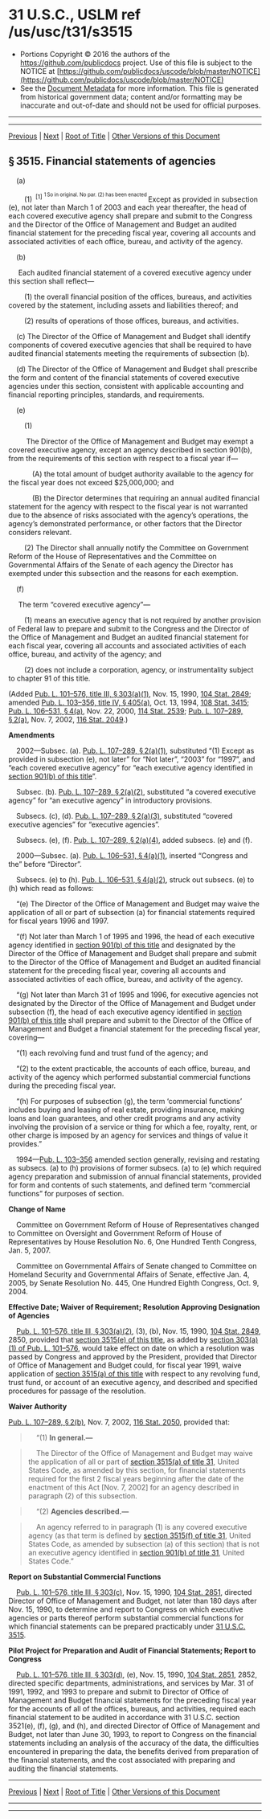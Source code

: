 ---
---

# 31 U.S.C., USLM ref /us/usc/t31/s3515

* Portions Copyright © 2016 the authors of the https://github.com/publicdocs project.
  Use of this file is subject to the NOTICE at [https://github.com/publicdocs/uscode/blob/master/NOTICE](https://github.com/publicdocs/uscode/blob/master/NOTICE)
* See the [Document Metadata](././../../../../../..//README.md) for more information.
  This file is generated from historical government data; content and/or formatting may be inaccurate and out-of-date and should not be used for official purposes.

----------
----------

[Previous](./../../../../../..//us/usc/t31/stIII/ch35/schII/m__us_usc_t31_s3514.md) | [Next](./../../../../../..//us/usc/t31/stIII/ch35/schII/m__us_usc_t31_s3516.md) | [Root of Title](./../../../../../../) | [Other Versions of this Document](https://publicdocs.github.io/go/links?ns=uslm&ref=%2Fus%2Fusc%2Ft31%2Fs3515)

## § 3515. Financial statements of agencies

    (a)

        (1)  <sup>\[1\]</sup>  <sup><sup> 1 So in original. No par. (2) has been enacted </sup></sup>  Except as provided in subsection (e), not later than March 1 of 2003 and each year thereafter, the head of each covered executive agency shall prepare and submit to the Congress and the Director of the Office of Management and Budget an audited financial statement for the preceding fiscal year, covering all accounts and associated activities of each office, bureau, and activity of the agency.

    (b)

     Each audited financial statement of a covered executive agency under this section shall reflect—

        (1) the overall financial position of the offices, bureaus, and activities covered by the statement, including assets and liabilities thereof; and

        (2) results of operations of those offices, bureaus, and activities.

    (c) The Director of the Office of Management and Budget shall identify components of covered executive agencies that shall be required to have audited financial statements meeting the requirements of subsection (b).

    (d) The Director of the Office of Management and Budget shall prescribe the form and content of the financial statements of covered executive agencies under this section, consistent with applicable accounting and financial reporting principles, standards, and requirements.

    (e)

        (1)

         The Director of the Office of Management and Budget may exempt a covered executive agency, except an agency described in section 901(b), from the requirements of this section with respect to a fiscal year if—

            (A) the total amount of budget authority available to the agency for the fiscal year does not exceed $25,000,000; and

            (B) the Director determines that requiring an annual audited financial statement for the agency with respect to the fiscal year is not warranted due to the absence of risks associated with the agency’s operations, the agency’s demonstrated performance, or other factors that the Director considers relevant.

        (2) The Director shall annually notify the Committee on Government Reform of the House of Representatives and the Committee on Governmental Affairs of the Senate of each agency the Director has exempted under this subsection and the reasons for each exemption.

    (f)

     The term “covered executive agency”—

        (1) means an executive agency that is not required by another provision of Federal law to prepare and submit to the Congress and the Director of the Office of Management and Budget an audited financial statement for each fiscal year, covering all accounts and associated activities of each office, bureau, and activity of the agency; and

        (2) does not include a corporation, agency, or instrumentality subject to chapter 91 of this title.

(Added [Pub. L. 101–576, title III, § 303(a)(1)][/us/pl/101/576/s303/a/1], Nov. 15, 1990, [104 Stat. 2849][/us/stat/104/2849]; amended [Pub. L. 103–356, title IV, § 405(a)][/us/pl/103/356/s405/a], Oct. 13, 1994, [108 Stat. 3415][/us/stat/108/3415]; [Pub. L. 106–531, § 4(a)][/us/pl/106/531/s4/a], Nov. 22, 2000, [114 Stat. 2539][/us/stat/114/2539]; [Pub. L. 107–289, § 2(a)][/us/pl/107/289/s2/a], Nov. 7, 2002, [116 Stat. 2049][/us/stat/116/2049].)

 __Amendments__ 

    2002—Subsec. (a). [Pub. L. 107–289, § 2(a)(1)][/us/pl/107/289/s2/a/1], substituted “(1) Except as provided in subsection (e), not later” for “Not later”, “2003” for “1997”, and “each covered executive agency” for “each executive agency identified in [section 901(b) of this title][/us/usc/t31/s901/b]”.

    Subsec. (b). [Pub. L. 107–289, § 2(a)(2)][/us/pl/107/289/s2/a/2], substituted “a covered executive agency” for “an executive agency” in introductory provisions.

    Subsecs. (c), (d). [Pub. L. 107–289, § 2(a)(3)][/us/pl/107/289/s2/a/3], substituted “covered executive agencies” for “executive agencies”.

    Subsecs. (e), (f). [Pub. L. 107–289, § 2(a)(4)][/us/pl/107/289/s2/a/4], added subsecs. (e) and (f).

    2000—Subsec. (a). [Pub. L. 106–531, § 4(a)(1)][/us/pl/106/531/s4/a/1], inserted “Congress and the” before “Director”.

    Subsecs. (e) to (h). [Pub. L. 106–531, § 4(a)(2)][/us/pl/106/531/s4/a/2], struck out subsecs. (e) to (h) which read as follows:

    “(e) The Director of the Office of Management and Budget may waive the application of all or part of subsection (a) for financial statements required for fiscal years 1996 and 1997.

    “(f) Not later than March 1 of 1995 and 1996, the head of each executive agency identified in [section 901(b) of this title][/us/usc/t31/s901/b] and designated by the Director of the Office of Management and Budget shall prepare and submit to the Director of the Office of Management and Budget an audited financial statement for the preceding fiscal year, covering all accounts and associated activities of each office, bureau, and activity of the agency.

    “(g) Not later than March 31 of 1995 and 1996, for executive agencies not designated by the Director of the Office of Management and Budget under subsection (f), the head of each executive agency identified in [section 901(b) of this title][/us/usc/t31/s901/b] shall prepare and submit to the Director of the Office of Management and Budget a financial statement for the preceding fiscal year, covering—

    “(1) each revolving fund and trust fund of the agency; and

    “(2) to the extent practicable, the accounts of each office, bureau, and activity of the agency which performed substantial commercial functions during the preceding fiscal year.

    “(h) For purposes of subsection (g), the term ‘commercial functions’ includes buying and leasing of real estate, providing insurance, making loans and loan guarantees, and other credit programs and any activity involving the provision of a service or thing for which a fee, royalty, rent, or other charge is imposed by an agency for services and things of value it provides.”

    1994—[Pub. L. 103–356][/us/pl/103/356] amended section generally, revising and restating as subsecs. (a) to (h) provisions of former subsecs. (a) to (e) which required agency preparation and submission of annual financial statements, provided for form and contents of such statements, and defined term “commercial functions” for purposes of section.

 __Change of Name__ 

    Committee on Government Reform of House of Representatives changed to Committee on Oversight and Government Reform of House of Representatives by House Resolution No. 6, One Hundred Tenth Congress, Jan. 5, 2007.

    Committee on Governmental Affairs of Senate changed to Committee on Homeland Security and Governmental Affairs of Senate, effective Jan. 4, 2005, by Senate Resolution No. 445, One Hundred Eighth Congress, Oct. 9, 2004.

 __Effective Date; Waiver of Requirement; Resolution Approving Designation of Agencies__ 

    [Pub. L. 101–576, title III, § 303(a)(2)][/us/pl/101/576/s303/a/2], (3), (b), Nov. 15, 1990, [104 Stat. 2849][/us/stat/104/2849], 2850, provided that [section 3515(e) of this title][/us/usc/t31/s3515/e], as added by [section 303(a)(1) of Pub. L. 101–576][/us/pl/101/576/s303/a/1], would take effect on date on which a resolution was passed by Congress and approved by the President, provided that Director of Office of Management and Budget could, for fiscal year 1991, waive application of [section 3515(a) of this title][/us/usc/t31/s3515/a] with respect to any revolving fund, trust fund, or account of an executive agency, and described and specified procedures for passage of the resolution.

 __Waiver Authority__ 

[Pub. L. 107–289, § 2(b)][/us/pl/107/289/s2/b], Nov. 7, 2002, [116 Stat. 2050][/us/stat/116/2050], provided that:

>     “(1) __In general.—__ 

>     The Director of the Office of Management and Budget may waive the application of all or part of [section 3515(a) of title 31][/us/usc/t31/s3515/a], United States Code, as amended by this section, for financial statements required for the first 2 fiscal years beginning after the date of the enactment of this Act \[Nov. 7, 2002\] for an agency described in paragraph (2) of this subsection.

>     “(2) __Agencies described.—__ 

>     An agency referred to in paragraph (1) is any covered executive agency (as that term is defined by [section 3515(f) of title 31][/us/usc/t31/s3515/f], United States Code, as amended by subsection (a) of this section) that is not an executive agency identified in [section 901(b) of title 31][/us/usc/t31/s901/b], United States Code.”

 __Report on Substantial Commercial Functions__ 

    [Pub. L. 101–576, title III, § 303(c)][/us/pl/101/576/s303/c], Nov. 15, 1990, [104 Stat. 2851][/us/stat/104/2851], directed Director of Office of Management and Budget, not later than 180 days after Nov. 15, 1990, to determine and report to Congress on which executive agencies or parts thereof perform substantial commercial functions for which financial statements can be prepared practicably under [31 U.S.C. 3515][/us/usc/t31/s3515].

 __Pilot Project for Preparation and Audit of Financial Statements; Report to Congress__ 

    [Pub. L. 101–576, title III, § 303(d)][/us/pl/101/576/s303/d], (e), Nov. 15, 1990, [104 Stat. 2851][/us/stat/104/2851], 2852, directed specific departments, administrations, and services by Mar. 31 of 1991, 1992, and 1993 to prepare and submit to Director of Office of Management and Budget financial statements for the preceding fiscal year for the accounts of all of the offices, bureaus, and activities, required each financial statement to be audited in accordance with 31 U.S.C. section 3521(e), (f), (g), and (h), and directed Director of Office of Management and Budget, not later than June 30, 1993, to report to Congress on the financial statements including an analysis of the accuracy of the data, the difficulties encountered in preparing the data, the benefits derived from preparation of the financial statements, and the cost associated with preparing and auditing the financial statements.

----------

[Previous](./../../../../../..//us/usc/t31/stIII/ch35/schII/m__us_usc_t31_s3514.md) | [Next](./../../../../../..//us/usc/t31/stIII/ch35/schII/m__us_usc_t31_s3516.md) | [Root of Title](./../../../../../../) | [Other Versions of this Document](https://publicdocs.github.io/go/links?ns=uslm&ref=%2Fus%2Fusc%2Ft31%2Fs3515)

----------
----------

[/us/pl/101/576/s303/a/1]: https://publicdocs.github.io/go/links?ns=uslm&ref=%2Fus%2Fpl%2F101%2F576%2Fs303%2Fa%2F1
[/us/stat/104/2849]: https://publicdocs.github.io/go/links?ns=uslm&ref=%2Fus%2Fstat%2F104%2F2849
[/us/pl/103/356/s405/a]: https://publicdocs.github.io/go/links?ns=uslm&ref=%2Fus%2Fpl%2F103%2F356%2Fs405%2Fa
[/us/stat/108/3415]: https://publicdocs.github.io/go/links?ns=uslm&ref=%2Fus%2Fstat%2F108%2F3415
[/us/pl/106/531/s4/a]: https://publicdocs.github.io/go/links?ns=uslm&ref=%2Fus%2Fpl%2F106%2F531%2Fs4%2Fa
[/us/stat/114/2539]: https://publicdocs.github.io/go/links?ns=uslm&ref=%2Fus%2Fstat%2F114%2F2539
[/us/pl/107/289/s2/a]: https://publicdocs.github.io/go/links?ns=uslm&ref=%2Fus%2Fpl%2F107%2F289%2Fs2%2Fa
[/us/stat/116/2049]: https://publicdocs.github.io/go/links?ns=uslm&ref=%2Fus%2Fstat%2F116%2F2049
[/us/pl/107/289/s2/a/1]: https://publicdocs.github.io/go/links?ns=uslm&ref=%2Fus%2Fpl%2F107%2F289%2Fs2%2Fa%2F1
[/us/usc/t31/s901/b]: https://publicdocs.github.io/go/links?ns=uslm&ref=%2Fus%2Fusc%2Ft31%2Fs901%2Fb
[/us/pl/107/289/s2/a/2]: https://publicdocs.github.io/go/links?ns=uslm&ref=%2Fus%2Fpl%2F107%2F289%2Fs2%2Fa%2F2
[/us/pl/107/289/s2/a/3]: https://publicdocs.github.io/go/links?ns=uslm&ref=%2Fus%2Fpl%2F107%2F289%2Fs2%2Fa%2F3
[/us/pl/107/289/s2/a/4]: https://publicdocs.github.io/go/links?ns=uslm&ref=%2Fus%2Fpl%2F107%2F289%2Fs2%2Fa%2F4
[/us/pl/106/531/s4/a/1]: https://publicdocs.github.io/go/links?ns=uslm&ref=%2Fus%2Fpl%2F106%2F531%2Fs4%2Fa%2F1
[/us/pl/106/531/s4/a/2]: https://publicdocs.github.io/go/links?ns=uslm&ref=%2Fus%2Fpl%2F106%2F531%2Fs4%2Fa%2F2
[/us/usc/t31/s901/b]: https://publicdocs.github.io/go/links?ns=uslm&ref=%2Fus%2Fusc%2Ft31%2Fs901%2Fb
[/us/usc/t31/s901/b]: https://publicdocs.github.io/go/links?ns=uslm&ref=%2Fus%2Fusc%2Ft31%2Fs901%2Fb
[/us/pl/103/356]: https://publicdocs.github.io/go/links?ns=uslm&ref=%2Fus%2Fpl%2F103%2F356
[/us/pl/101/576/s303/a/2]: https://publicdocs.github.io/go/links?ns=uslm&ref=%2Fus%2Fpl%2F101%2F576%2Fs303%2Fa%2F2
[/us/stat/104/2849]: https://publicdocs.github.io/go/links?ns=uslm&ref=%2Fus%2Fstat%2F104%2F2849
[/us/usc/t31/s3515/e]: https://publicdocs.github.io/go/links?ns=uslm&ref=%2Fus%2Fusc%2Ft31%2Fs3515%2Fe
[/us/pl/101/576/s303/a/1]: https://publicdocs.github.io/go/links?ns=uslm&ref=%2Fus%2Fpl%2F101%2F576%2Fs303%2Fa%2F1
[/us/usc/t31/s3515/a]: https://publicdocs.github.io/go/links?ns=uslm&ref=%2Fus%2Fusc%2Ft31%2Fs3515%2Fa
[/us/pl/107/289/s2/b]: https://publicdocs.github.io/go/links?ns=uslm&ref=%2Fus%2Fpl%2F107%2F289%2Fs2%2Fb
[/us/stat/116/2050]: https://publicdocs.github.io/go/links?ns=uslm&ref=%2Fus%2Fstat%2F116%2F2050
[/us/usc/t31/s3515/a]: https://publicdocs.github.io/go/links?ns=uslm&ref=%2Fus%2Fusc%2Ft31%2Fs3515%2Fa
[/us/usc/t31/s3515/f]: https://publicdocs.github.io/go/links?ns=uslm&ref=%2Fus%2Fusc%2Ft31%2Fs3515%2Ff
[/us/usc/t31/s901/b]: https://publicdocs.github.io/go/links?ns=uslm&ref=%2Fus%2Fusc%2Ft31%2Fs901%2Fb
[/us/pl/101/576/s303/c]: https://publicdocs.github.io/go/links?ns=uslm&ref=%2Fus%2Fpl%2F101%2F576%2Fs303%2Fc
[/us/stat/104/2851]: https://publicdocs.github.io/go/links?ns=uslm&ref=%2Fus%2Fstat%2F104%2F2851
[/us/usc/t31/s3515]: https://publicdocs.github.io/go/links?ns=uslm&ref=%2Fus%2Fusc%2Ft31%2Fs3515
[/us/pl/101/576/s303/d]: https://publicdocs.github.io/go/links?ns=uslm&ref=%2Fus%2Fpl%2F101%2F576%2Fs303%2Fd
[/us/stat/104/2851]: https://publicdocs.github.io/go/links?ns=uslm&ref=%2Fus%2Fstat%2F104%2F2851


